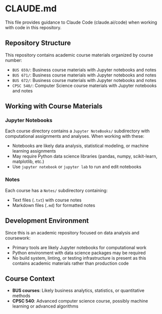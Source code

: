 # CLAUDE.md

This file provides guidance to Claude Code (claude.ai/code) when working with code in this repository.

## Repository Structure

This repository contains academic course materials organized by course number:

- `BUS 659/`: Business course materials with Jupyter notebooks and notes
- `BUS 671/`: Business course materials with Jupyter notebooks and notes  
- `BUS 672/`: Business course materials with Jupyter notebooks and notes
- `CPSC 540/`: Computer Science course materials with Jupyter notebooks and notes

## Working with Course Materials

### Jupyter Notebooks
Each course directory contains a `Jupyter NoteBooks/` subdirectory with computational assignments and analyses. When working with these:

- Notebooks are likely data analysis, statistical modeling, or machine learning assignments
- May require Python data science libraries (pandas, numpy, scikit-learn, matplotlib, etc.)
- Use `jupyter notebook` or `jupyter lab` to run and edit notebooks

### Notes
Each course has a `Notes/` subdirectory containing:
- Text files (`.txt`) with course notes
- Markdown files (`.md`) for formatted notes

## Development Environment

Since this is an academic repository focused on data analysis and coursework:

- Primary tools are likely Jupyter notebooks for computational work
- Python environment with data science packages may be required
- No build system, linting, or testing infrastructure is present as this contains academic materials rather than production code

## Course Context

- **BUS courses**: Likely business analytics, statistics, or quantitative methods
- **CPSC 540**: Advanced computer science course, possibly machine learning or advanced algorithms